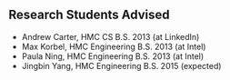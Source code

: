 ## Research Students Advised

* Andrew Carter, HMC CS B.S. 2013 (at LinkedIn) 
* Max Korbel, HMC Engineering B.S. 2013 (at Intel) 
* Paula Ning, HMC Engineering B.S. 2013 (at Intel) 
* Jingbin Yang, HMC Engineering B.S. 2015 (expected)
